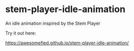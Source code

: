 # stem-player-idle-animation
An idle animation inspired by the Stem Player

Try it out here:

https://awesomefied.github.io/stem-player-idle-animation/
